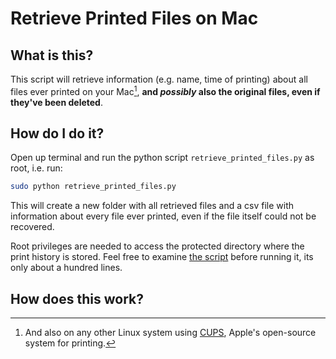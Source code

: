 # Retrieve Printed Files on Mac

## What is this?

This script will retrieve information (e.g. name, time of printing) about all files ever printed on your Mac[^1], **and _possibly_ also the original files, even if they've been deleted**.

<!--TODO add gif:-->

## How do I do it?

Open up terminal and run the python script `retrieve_printed_files.py` as root, i.e. run:

```bash
sudo python retrieve_printed_files.py
```
This will create a new folder with all retrieved files and a csv file with information about every file ever printed, even if the file itself could not be recovered.

Root privileges are needed to access the protected directory where the print history is stored. Feel free to examine [the script](/retrieve_printed_files.py) before running it, its only about a hundred lines.

## How does this work?

<!--TODO explain-->

[^1]: And also on any other Linux system using [CUPS](https://www.cups.org/), Apple's open-source system for printing.